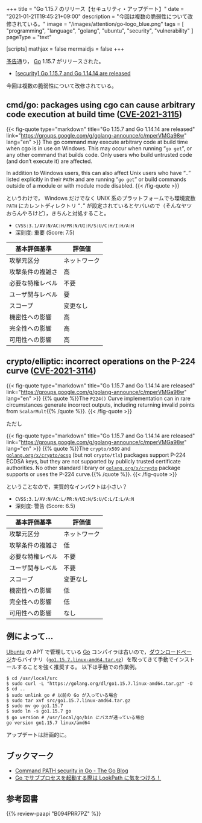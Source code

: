 +++
title = "Go 1.15.7 のリリース【セキュリティ・アップデート】"
date =  "2021-01-21T19:45:21+09:00"
description = "今回は複数の脆弱性について改修されている。"
image = "/images/attention/go-logo_blue.png"
tags  = [ "programming", "language", "golang", "ubuntu", "security", "vulnerability" ]
pageType = "text"

[scripts]
  mathjax = false
  mermaidjs = false
+++

[予告](https://groups.google.com/g/golang-announce/c/KvrRblbXp_w "[security] Go 1.15.7 and Go 1.14.14 pre-announcement")通り， [Go] 1.15.7 がリリースされた。

- [[security] Go 1.15.7 and Go 1.14.14 are released](https://groups.google.com/g/golang-announce/c/mperVMGa98w)

今回は複数の脆弱性について改修されている。

## cmd/go: packages using cgo can cause arbitrary code execution at build time ([CVE-2021-3115])

{{< fig-quote type="markdown" title="Go 1.15.7 and Go 1.14.14 are released" link="https://groups.google.com/g/golang-announce/c/mperVMGa98w" lang="en" >}}
The go command may execute arbitrary code at build time when cgo is in use on Windows. This may occur when running “`go get`”, or any other command that builds code. Only users who build untrusted code (and don’t execute it) are affected.

In addition to Windows users, this can also affect Unix users who have “`.`” listed explicitly in their `PATH` and are running “`go get`” or build commands outside of a module or with module mode disabled.
{{< /fig-quote >}}

というわけで， Windows だけでなく UNIX 系のプラットフォームでも環境変数 `PATH` にカレントディレクトリ “`.`” が設定されているとヤバいので（そんなヤツおらんやろけど），きちんと対処すること。

- `CVSS:3.1/AV:N/AC:H/PR:N/UI:R/S:U/C:H/I:H/A:H`
- 深刻度: 重要 (Score: 7.5)

| 基本評価基準 | 評価値 |
|--------|-------|
| 攻撃元区分 | ネットワーク |
| 攻撃条件の複雑さ | 高 |
| 必要な特権レベル | 不要 |
| ユーザ関与レベル | 要 |
| スコープ | 変更なし |
| 機密性への影響 | 高 |
| 完全性への影響 | 高 |
| 可用性への影響 | 高 |

## crypto/elliptic: incorrect operations on the P-224 curve ([CVE-2021-3114])

{{< fig-quote type="markdown" title="Go 1.15.7 and Go 1.14.14 are released" link="https://groups.google.com/g/golang-announce/c/mperVMGa98w" lang="en" >}}
{{% quote %}}The `P224()` Curve implementation can in rare circumstances generate incorrect outputs, including returning invalid points from `ScalarMult`{{% /quote %}}.
{{< /fig-quote >}}

ただし

{{< fig-quote type="markdown" title="Go 1.15.7 and Go 1.14.14 are released" link="https://groups.google.com/g/golang-announce/c/mperVMGa98w" lang="en" >}}
{{% quote %}}The `crypto/x509` and [`golang.org/x/crypto/ocsp`](http://golang.org/x/crypto/ocsp) (but not `crypto/tls`) packages support P-224 ECDSA keys, but they are not supported by publicly trusted certificate authorities. No other standard library or [`golang.org/x/crypto`](http://golang.org/x/crypto) package supports or uses the P-224 curve.{{% /quote %}}.
{{< /fig-quote >}}

ということなので，実質的なインパクトは小さい？

- `CVSS:3.1/AV:N/AC:L/PR:N/UI:N/S:U/C:L/I:L/A:N`
- 深刻度: 警告 (Score: 6.5)

| 基本評価基準 | 評価値 |
|--------|-------|
| 攻撃元区分 | ネットワーク |
| 攻撃条件の複雑さ | 低 |
| 必要な特権レベル | 不要 |
| ユーザ関与レベル | 不要 |
| スコープ | 変更なし |
| 機密性への影響 | 低 |
| 完全性への影響 | 低 |
| 可用性への影響 | なし |

## 例によって...

[Ubuntu] の APT で管理している [Go] コンパイラは古いので，[ダウンロードページ](https://golang.org/dl/ "Downloads - The Go Programming Language")からバイナリ（[`go1.15.7.linux-amd64.tar.gz`](https://golang.org/dl/go1.15.7.linux-amd64.tar.gz)）を取ってきて手動でインストールすることを強く推奨する。
以下は手動での作業例。

```text
$ cd /usr/local/src
$ sudo curl -L "https://golang.org/dl/go1.15.7.linux-amd64.tar.gz" -O
$ cd ..
$ sudo unlink go # 以前の Go が入っている場合
$ sudo tar xvf src/go1.15.7.linux-amd64.tar.gz
$ sudo mv go go1.15.7
$ sudo ln -s go1.15.7 go
$ go version # /usr/local/go/bin にパスが通っている場合
go version go1.15.7 linux/amd64
```

アップデートは計画的に。

## ブックマーク

- [Command PATH security in Go - The Go Blog](https://blog.golang.org/path-security)
- [Go でサブプロセスを起動する際は LookPath に気をつけろ！](https://zenn.dev/spiegel/articles/20201107-lookpath-by-golang)

[Go]: https://golang.org/ "The Go Programming Language"
[Ubuntu]: https://www.ubuntu.com/ "The leading operating system for PCs, IoT devices, servers and the cloud | Ubuntu"
[CVE-2021-3115]: https://nvd.nist.gov/vuln/detail/CVE-2021-3115
[CVE-2021-3114]: https://nvd.nist.gov/vuln/detail/CVE-2021-3114

## 参考図書

{{% review-paapi "B094PRR7PZ" %}} <!-- プログラミング言語Go -->
